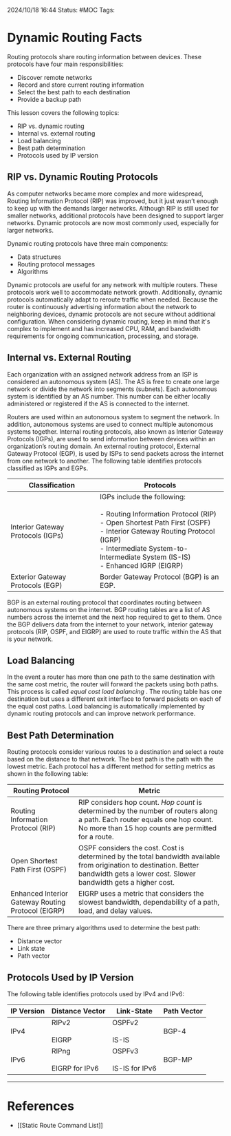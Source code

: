 2024/10/18 16:44
Status: #MOC
Tags:

# Dynamic Routing Facts

Routing protocols share routing information between devices. These protocols have four main responsibilities:

- Discover remote networks
- Record and store current routing information
- Select the best path to each destination
- Provide a backup path

This lesson covers the following topics:

- RIP vs. dynamic routing
- Internal vs. external routing
- Load balancing
- Best path determination
- Protocols used by IP version

## RIP vs. Dynamic Routing Protocols

As computer networks became more complex and more widespread, Routing Information Protocol (RIP) was improved, but it just wasn’t enough to keep up with the demands larger networks. Although RIP is still used for smaller networks, additional protocols have been designed to support larger networks. Dynamic protocols are now most commonly used, especially for larger networks.

Dynamic routing protocols have three main components:

- Data structures
- Routing protocol messages
- Algorithms

Dynamic protocols are useful for any network with multiple routers. These protocols work well to accommodate network growth. Additionally, dynamic protocols automatically adapt to reroute traffic when needed. Because the router is continuously advertising information about the network to neighboring devices, dynamic protocols are not secure without additional configuration. When considering dynamic routing, keep in mind that it's complex to implement and has increased CPU, RAM, and bandwidth requirements for ongoing communication, processing, and storage.

## Internal vs. External Routing

Each organization with an assigned network address from an ISP is considered an autonomous system (AS). The AS is free to create one large network or divide the network into segments (subnets). Each autonomous system is identified by an AS number. This number can be either locally administered or registered if the AS is connected to the internet.

Routers are used within an autonomous system to segment the network. In addition, autonomous systems are used to connect multiple autonomous systems together. Internal routing protocols, also known as Interior Gateway Protocols (IGPs), are used to send information between devices within an organization’s routing domain. An external routing protocol, External Gateway Protocol (EGP), is used by ISPs to send packets across the internet from one network to another. The following table identifies protocols classified as IGPs and EGPs.

|Classification|Protocols|
|---|---|
|Interior Gateway Protocols (IGPs)|IGPs include the following:<br><br>- Routing Information Protocol (RIP)<br>- Open Shortest Path First (OSPF)<br>- Interior Gateway Routing Protocol (IGRP)<br>- Intermediate System-to-Intermediate System (IS-IS)<br>- Enhanced IGRP (EIGRP)|
|Exterior Gateway Protocols (EGP)|Border Gateway Protocol (BGP) is an EGP.|

BGP is an external routing protocol that coordinates routing between autonomous systems on the internet. BGP routing tables are a list of AS numbers across the internet and the next hop required to get to them. Once the BGP delivers data from the internet to your network, interior gateway protocols (RIP, OSPF, and EIGRP) are used to route traffic within the AS that is your network.

## Load Balancing

In the event a router has more than one path to the same destination with the same cost metric, the router will forward the packets using both paths. This process is called _equal cost load balancing_ . The routing table has one destination but uses a different exit interface to forward packets on each of the equal cost paths. Load balancing is automatically implemented by dynamic routing protocols and can improve network performance.

## Best Path Determination

Routing protocols consider various routes to a destination and select a route based on the distance to that network. The best path is the path with the lowest metric. Each protocol has a different method for setting metrics as shown in the following table:

|Routing Protocol|Metric|
|---|---|
|Routing Information Protocol (RIP)|RIP considers hop count. _Hop count_ is determined by the number of routers along a path. Each router equals one hop count. No more than 15 hop counts are permitted for a route.|
|Open Shortest Path First (OSPF)|OSPF considers the cost. Cost is determined by the total bandwidth available from origination to destination. Better bandwidth gets a lower cost. Slower bandwidth gets a higher cost.|
|Enhanced Interior Gateway Routing Protocol (EIGRP)|EIGRP uses a metric that considers the slowest bandwidth, dependability of a path, load, and delay values.|

There are three primary algorithms used to determine the best path:

- Distance vector
- Link state
- Path vector

## Protocols Used by IP Version

The following table identifies protocols used by IPv4 and IPv6:

|IP Version|Distance Vector|Link-State|Path Vector|
|---|---|---|---|
|IPv4|RIPv2<br><br>EIGRP|OSPFv2<br><br>IS-IS|BGP-4|
|IPv6|RIPng<br><br>EIGRP for IPv6|OSPFv3<br><br>IS-IS for IPv6|BGP-MP|





---

# References

- [[Static Route Command List]]